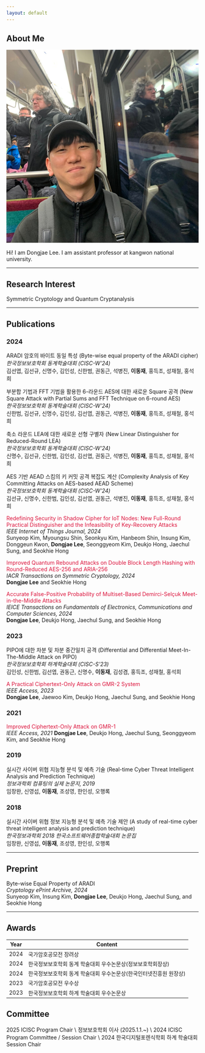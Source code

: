 ```yaml
---
layout: default
---
```


## About Me

<img class="profile-picture" src="face.jpg">

Hi! I am Dongjae Lee. I am assistant professor at kangwon national university.

---

## Research Interest

Symmetric Cryptology and Quantum Cryptanalysis

---

## Publications

### 2024

ARADI 암호의 바이트 동일 특성 (Byte-wise equal property of the ARADI cipher)  
*한국정보보호학회 동계학술대회 (CISC-W'24)*  
김선엽, 김선규, 신명수, 김인성, 신한범, 권동근, 석병진, **이동재**, 홍득조, 성재철, 홍석희  


부분합 기법과 FFT 기법을 활용한 6-라운드 AES에 대한 새로운 Square 공격 (New Square Attack with Partial Sums and FFT Technique on 6-round AES)  
*한국정보보호학회 동계학술대회 (CISC-W'24)*  
신한범, 김선규, 신명수, 김인성, 김선엽, 권동근, 석병진, **이동재**, 홍득조, 성재철, 홍석희  <br>


축소 라운드 LEA에 대한 새로운 선형 구별자 (New Linear Distinguisher for Reduced-Round LEA)  
*한국정보보호학회 동계학술대회 (CISC-W'24)*  
신명수, 김선규, 신한범, 김인성, 김선엽, 권동근, 석병진, **이동재**, 홍득조, 성재철, 홍석희  

AES 기반 AEAD 스킴의 키 커밋 공격 복잡도 계산 (Complexity Analysis of Key Committing Attacks on AES-based AEAD Scheme)  
*한국정보보호학회 동계학술대회 (CISC-W'24)*  
김선규, 신명수, 신한범, 김인성, 김선엽, 권동근, 석병진, **이동재**, 홍득조, 성재철, 홍석희  

<span style="color:crimson"> Redefining Security in Shadow Cipher for IoT Nodes: New Full-Round Practical Distinguisher and the Infeasibility of Key-Recovery Attacks </span>  
*IEEE Internet of Things Journal, 2024*  
Sunyeop Kim, Myoungsu Shin, Seonkyu Kim, Hanbeom Shin, Insung Kim, Donggeun Kwon, **Dongjae Lee**, Seonggyeom Kim, Deukjo Hong, Jaechul Sung, and Seokhie Hong  

<span style="color:crimson"> Improved Quantum Rebound Attacks on Double Block Length Hashing with Round-Reduced AES-256 and ARIA-256 </span>  
*IACR Transactions on Symmetric Cryptology, 2024*  
**Dongjae Lee** and Seokhie Hong  

<span style="color:crimson"> Accurate False-Positive Probability of Multiset-Based Demirci-Selçuk Meet-in-the-Middle Attacks </span>  
*IEICE Transactions on Fundamentals of Electronics, Communications and Computer Sciences, 2024*  
**Dongjae Lee**, Deukjo Hong, Jaechul Sung, and Seokhie Hong  

### 2023

PIPO에 대한 차분 및 차분 중간일치 공격 (Differential and Differential Meet-In-The-Middle Attack on PIPO)  
*한국정보보호학회 하계학술대회 (CISC-S'23)*  
김인성, 신한범, 김선엽, 권동근, 신명수, **이동재**, 김성겸, 홍득조, 성재철, 홍석희  

<span style="color:crimson"> A Practical Ciphertext-Only Attack on GMR-2 System </span>  
*IEEE Access, 2023*  
**Dongjae Lee**, Jaewoo Kim, Deukjo Hong, Jaechul Sung, and Seokhie Hong  

### 2021

<span style="color:crimson"> Improved Ciphertext-Only Attack on GMR-1 </span>  
*IEEE Access, 2021*
**Dongjae Lee**, Deukjo Hong, Jaechul Sung, Seonggyeom Kim, and Seokhie Hong  

### 2019

실시간 사이버 위협 지능형 분석 및 예측 기술 (Real-time Cyber Threat Intelligent Analysis and Prediction Technique)  
*정보과학회 컴퓨팅의 실제 논문지, 2019*  
임창완, 신영섭, **이동재**, 조성영, 한인성, 오행록  

### 2018

실시간 사이버 위협 정보 지능형 분석 및 예측 기술 제안 (A study of real-time cyber threat intelligent analysis and prediction technique)  
*한국정보과학회 2018 한국소프트웨어종합학술대회 논문집*  
임창완, 신영섭, **이동재**, 조성영, 한인성, 오행록  

---

## Preprint

Byte-wise Equal Property of ARADI  
*Cryptology ePrint Archive, 2024*  
Sunyeop Kim, Insung Kim, **Dongjae Lee**, Deukjo Hong, Jaechul Sung, and Seokhie Hong  

---

## Awards

Year | Content 
-----|-------
2024 | 국가암호공모전 장려상
2024 | 한국정보보호학회 동계 학술대회 우수논문상(정보보호학회장상)
2024 | 한국정보보호학회 동계 학술대회 우수논문상(한국인터넷진흥원 원장상)
2023 | 국가암호공모전 우수상
2023 | 한국정보보호학회 하계 학술대회 우수논문상

## Committee
2025 ICISC Program Chair \\
정보보호학회 이사 (2025.1.1.~) \\
2024 ICISC Program Committee / Session Chair \\
2024 한국디지털포렌식학회 하계 학술대회 Session Chair